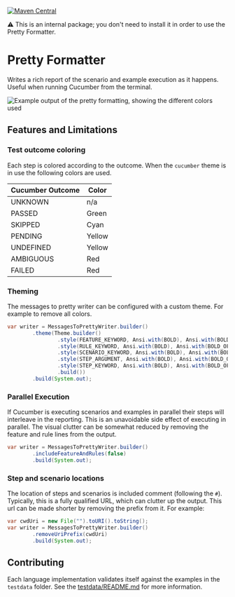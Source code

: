 [![Maven Central](https://img.shields.io/maven-central/v/io.cucumber/pretty-formatters.svg?label=Maven%20Central)](https://search.maven.org/search?q=g:io.cucumber%20AND%20a:pretty-formatters)

⚠️ This is an internal package; you don't need to install it in order to use the Pretty Formatter.

Pretty Formatter
================

Writes a rich report of the scenario and example execution as it happens. Useful when running Cucumber from the terminal.

![Example output of the pretty formatting, showing the different colors used](https://github.com/user-attachments/assets/fcecb5d4-37ad-4244-a74f-1c5bdc096bbb)


## Features and Limitations

### Test outcome coloring

Each step is colored according to the outcome. When the `cucumber` theme is in
use the following colors are used.

| Cucumber Outcome | Color  |
|------------------|--------|
| UNKNOWN          | n/a    |
| PASSED           | Green  |
| SKIPPED          | Cyan   |
| PENDING          | Yellow |
| UNDEFINED        | Yellow |
| AMBIGUOUS        | Red    |
| FAILED           | Red    |

### Theming

The messages to pretty writer can be configured with a custom theme. For example to remove all colors.

```java
var writer = MessagesToPrettyWriter.builder()
        .theme(Theme.builder()
                .style(FEATURE_KEYWORD, Ansi.with(BOLD), Ansi.with(BOLD_OFF))
                .style(RULE_KEYWORD, Ansi.with(BOLD), Ansi.with(BOLD_OFF))
                .style(SCENARIO_KEYWORD, Ansi.with(BOLD), Ansi.with(BOLD_OFF))
                .style(STEP_ARGUMENT, Ansi.with(BOLD), Ansi.with(BOLD_OFF))
                .style(STEP_KEYWORD, Ansi.with(BOLD), Ansi.with(BOLD_OFF))
                .build())
        .build(System.out);
```

### Parallel Execution

If Cucumber is executing scenarios and examples in parallel their steps will
interleave in the reporting. This is an unavoidable side effect of executing in
parallel. The visual clutter can be somewhat reduced by removing the feature and
rule lines from the output.

```java
var writer = MessagesToPrettyWriter.builder()
        .includeFeatureAndRules(false)
        .build(System.out);
```

### Step and scenario locations

The location of steps and scenarios is included comment (following the `#`).
Typically, this is a fully qualified URL, which can clutter up the  output. This
url can be made shorter by removing the prefix from it. For example:

```java
var cwdUri = new File("").toURI().toString();        
var writer = MessagesToPrettyWriter.builder()
        .removeUriPrefix(cwdUri)
        .build(System.out);
```

## Contributing

Each language implementation validates itself against the examples in the
`testdata` folder. See the [testdata/README.md](testdata/README.md) for more
information.
